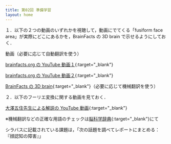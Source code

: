 ```yaml
---
title: 第02回 準備学習
layout: home
---
```


１．以下の２つの動画のいずれかを視聴して，動画にでてくる「fusiform face area」が実際にどこにあるかを，BrainFacts の 3D brain で示せるようにしておく．

動画（必要に応じて自動翻訳を使う）

[brainfacts.org の YouTube 動画１](https://www.youtube.com/watch?v=luP93OH5Pc8){:target="_blank"}

[brainfacts.org の YouTube 動画２](https://www.youtube.com/watch?v=YbnYt7HOzYk){:target="_blank"}

[BrainFacts の 3D brain](https://www.brainfacts.org/3d-brain#intro=true){:target="_blank"}（必要に応じて機械翻訳を使う）


２．以下のフーリエ変換に関する動画を見ておく．

[大澤五住先生による解説の YouTube 動画](https://www.youtube.com/watch?v=pCVdNYvORVw){:target="_blank"}

※機械翻訳などの正確な用語のチェックは[脳科学辞典](https://bsd.neuroinf.jp/wiki/%E8%84%B3%E7%A7%91%E5%AD%A6%E8%BE%9E%E5%85%B8:%E7%B4%A2%E5%BC%95){:target="_blank"}にて


シラバスに記載されている課題は，「次の話題を調べてレポートにまとめる： 『顔認知の障害』」

